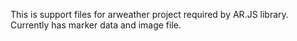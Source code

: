 This is support files for arweather project required by AR.JS library.
Currently has marker data and image file.